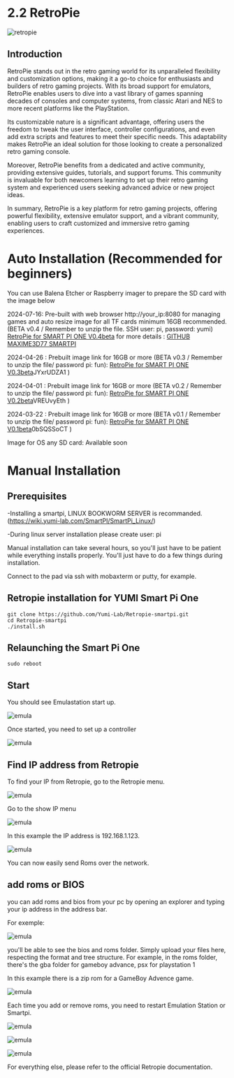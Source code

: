 # 2.2 RetroPie
![retropie](/img/SmartPi/Retro_Gaming/RetroPieWebsiteLogo.png)
## Introduction
RetroPie stands out in the retro gaming world for its unparalleled flexibility and customization options, making it a go-to choice for enthusiasts and builders of retro gaming projects. With its broad support for emulators, RetroPie enables users to dive into a vast library of games spanning decades of consoles and computer systems, from classic Atari and NES to more recent platforms like the PlayStation.

Its customizable nature is a significant advantage, offering users the freedom to tweak the user interface, controller configurations, and even add extra scripts and features to meet their specific needs. This adaptability makes RetroPie an ideal solution for those looking to create a personalized retro gaming console.

Moreover, RetroPie benefits from a dedicated and active community, providing extensive guides, tutorials, and support forums. This community is invaluable for both newcomers learning to set up their retro gaming system and experienced users seeking advanced advice or new project ideas.

In summary, RetroPie is a key platform for retro gaming projects, offering powerful flexibility, extensive emulator support, and a vibrant community, enabling users to craft customized and immersive retro gaming experiences.

# Auto Installation (Recommended for beginners)

You can use Balena Etcher or Raspberry imager to prepare the SD card with the image below

2024-07-16: Pre-built with web browser http://your_ip:8080 for managing games and auto resize image for all TF cards minimum 16GB recommended. (BETA v0.4 / Remember to unzip the file. SSH user: pi, password: yumi) [RetroPie for SMART PI ONE V0.4beta](https://www.dropbox.com/scl/fi/et290vqex21cth2eoav81/smartpad1-retro.img.xz?rlkey=jp0starr84i54ydhd7tqubpjr&dl=0) for more details : [GITHUB MAXIME3D77 SMARTPI](https://github.com/Maxime3d77/smartpi1-retropie)

2024-04-26 : Prebuilt image link for 16GB or more (BETA v0.3 / Remember to unzip the file/ password pi: fun): [RetroPie for SMART PI ONE V0.3beta](https://gofile.me/67vGQ/)JYxrUDZA1 )

2024-04-01 : Prebuilt image link for 16GB or more (BETA v0.2 / Remember to unzip the file/ password pi: fun): [RetroPie for SMART PI ONE V0.2beta](https://gofile.me/67vGQ/)VREUvyEth )

2024-03-22 : Prebuilt image link for 16GB or more (BETA v0.1 / Remember to unzip the file/ password pi: fun): [RetroPie for SMART PI ONE V0.1beta](https://gofile.me/67vGQ/)0bSQSSoCT )

Image for OS any SD card: Available soon

# Manual Installation

## Prerequisites

-Installing a smartpi, LINUX BOOKWORM SERVER is recommanded.  (https://wiki.yumi-lab.com/SmartPI/SmartPi_Linux/)

-During linux server installation please create user: pi 

Manual installation can take several hours, so you'll just have to be patient while everything installs properly. You'll just have to do a few things during installation.

Connect to the pad via ssh with mobaxterm or putty, for example.

## Retropie installation for YUMI Smart Pi One

```
git clone https://github.com/Yumi-Lab/Retropie-smartpi.git
cd Retropie-smartpi
./install.sh

```

## Relaunching the Smart Pi One

```
sudo reboot
```

## Start

You should see Emulastation start up.

![emula](/img/SmartPi/Retro_Gaming/bootemulastation.png)

Once started, you need to set up a controller

![emula](/img/SmartPi/Retro_Gaming/RetroPie-Reset-Controllers.png)


## Find IP address from Retropie

To find your IP from Retropie, go to the Retropie menu.

![emula](/img/SmartPi/Retro_Gaming/IP001.jpg)

Go to the show IP menu

![emula](/img/SmartPi/Retro_Gaming/IP002.jpg)

In this example the IP address is 192.168.1.123.

![emula](/img/SmartPi/Retro_Gaming/IP003.jpg)

You can now easily send Roms over the network.

## add roms or BIOS

you can add roms and bios from your pc by opening an explorer and typing your ip address in the address bar.

For exemple:

![emula](/img/SmartPi/Retro_Gaming/uncshare.png)

you'll be able to see the bios and roms folder. Simply upload your files here, respecting the format and tree structure.
For example, in the roms folder, there's the gba folder for gameboy advance, psx for playstation 1

In this example there is a zip rom for a GameBoy Advence game.

![emula](/img/SmartPi/Retro_Gaming/exemplegba.png)

Each time you add or remove roms, you need to restart Emulation Station or Smartpi.

![emula](/img/SmartPi/Retro_Gaming/gba1.jpg)

![emula](/img/SmartPi/Retro_Gaming/gba2.jpg)

![emula](/img/SmartPi/Retro_Gaming/gba3.jpg)


For everything else, please refer to the official Retropie documentation.


